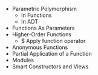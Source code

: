 * Parametric Polymorphism
  - In Functions
  - In ADT
* Functions As Parameters
* Higher-Order Functions
  - $ Apply function operator
* Anonymous Functions
* Partial Application of a Function
* Modules
* Smart Constructors and Views
